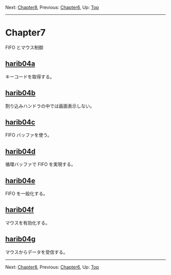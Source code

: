 Next: [Chapter8](chapter8.md), Previous: [Chapter6](chapter6.md), Up: [Top](/README.md)

----

# Chapter7

FIFO とマウス制御

## [harib04a](harib04a.md)

キーコードを取得する。

## [harib04b](harib04b.md)

割り込みハンドラの中では画面表示しない。

## [harib04c](harib04c.md)

FIFO バッファを使う。

## [harib04d](harib04d.md)

循環バッファで FIFO を実現する。

## [harib04e](harib04e.md)

FIFO を一般化する。

## [harib04f](harib04f.md)

マウスを有効化する。

## [harib04g](harib04g.md)

マウスからデータを受信する。

----

Next: [Chapter8](chapter8.md), Previous: [Chapter6](chapter6.md), Up: [Top](/README.md)
